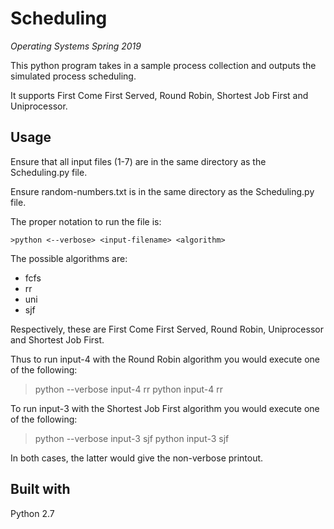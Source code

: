 # Scheduling
*Operating Systems Spring 2019*

This python program takes in a sample process collection and outputs the simulated process scheduling.

It supports First Come First Served, Round Robin, Shortest Job First and Uniprocessor.

## Usage

Ensure that all input files (1-7) are in the same directory as the Scheduling.py file.

Ensure random-numbers.txt is in the same directory as the Scheduling.py file. 

The proper notation to run the file is:

```
>python <--verbose> <input-filename> <algorithm>
```
The possible algorithms are:
* fcfs
* rr
* uni
* sjf

Respectively, these are First Come First Served, Round Robin, Uniprocessor and Shortest Job First.

Thus to run input-4 with the Round Robin algorithm you would execute one of the following:

>python --verbose input-4 rr
>python input-4 rr

To run input-3 with the Shortest Job First algorithm you would execute one of the following:

>python --verbose input-3 sjf
>python input-3 sjf

In both cases, the latter would give the non-verbose printout. 

## Built with

Python 2.7



